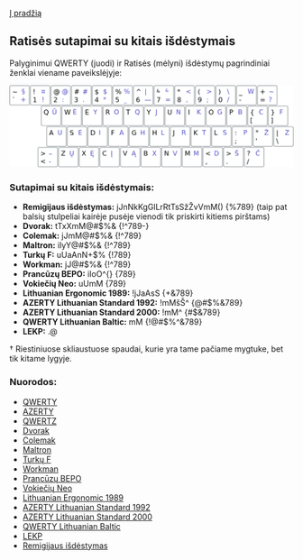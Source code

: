 [Į pradžią](../README.md)


Ratisės sutapimai su kitais išdėstymais
---------------------------------------

Palyginimui QWERTY (juodi) ir Ratisės (mėlyni) išdėstymų pagrindiniai ženklai viename paveikslėjyje:

![QWERTY ir Ratisė](images/qwerty-ratise.png)


### Sutapimai su kitais išdėstymais:

- __Remigijaus išdėstymas:__ jJnNkKgGlLrRtTsSžŽvVmM() {%789} (taip pat balsių stulpeliai kairėje pusėje vienodi tik priskirti kitiems pirštams)
- __Dvorak:__ tTxXmM@#$%& {!^789-}
- __Colemak:__ jJmM@#$%& {!^789}
- __Maltron:__ iIyY@#$%& {!^789}
- __Turkų F:__ uUaAnN+$% {!789}
- __Workman:__ jJ@#$%& {!^789}
- __Prancūzų BEPO:__ iIoO^{} {789}
- __Vokiečių Neo:__ uUmM {789}
- __Lithuanian Ergonomic 1989:__ !jJaAsS {+&789}
- __AZERTY Lithuanian Standard 1992:__ !mMšŠ^ {@#$%&789}
- __AZERTY Lithuanian Standard 2000:__ !mM^ {#$&789}
- __QWERTY Lithuanian Baltic:__ mM {!@#$%^&789}
- __LEKP:__ .@

† Riestiniuose skliaustuose spaudai, kurie yra tame pačiame mygtuke, bet tik kitame lygyje.

### Nuorodos:

- [QWERTY](https://en.wikipedia.org/wiki/QWERTY)
- [AZERTY](https://en.wikipedia.org/wiki/AZERTY)
- [QWERTZ](https://en.wikipedia.org/wiki/QWERTZ)
- [Dvorak](https://en.wikipedia.org/wiki/Dvorak_keyboard_layout)
- [Colemak](https://en.wikipedia.org/wiki/Colemak)
- [Maltron](https://en.wikipedia.org/wiki/Maltron)
- [Turkų F](https://kbdlayout.info/KBDTUF/)
- [Workman](https://en.wikipedia.org/wiki/Keyboard_layout#Workman)
- [Prancūzų BEPO](https://en.wikipedia.org/wiki/B%C3%89PO)
- [Vokiečių Neo](https://en.wikipedia.org/wiki/Neo_(keyboard_layout))
- [Lithuanian Ergonomic 1989](https://lekp.info/RST1092)
- [AZERTY Lithuanian Standard 1992](https://www.registrucentras.lt/litwin/keyboard.html)
- [AZERTY Lithuanian Standard 2000](http://www.ims.mii.lt/klav/)
- [QWERTY Lithuanian Baltic](https://www.registrucentras.lt/litwin/keyboard.html)
- [LEKP](https://lekp.info/)
- [Remigijaus išdėstymas](https://web.archive.org/web/20080315055411/http://pradmenes.net/tekstu_katalogas/remigijus/klaviatura.html)

